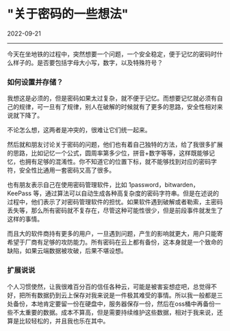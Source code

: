 # "关于密码的一些想法"

2022-09-21  


---



今天在坐地铁的过程中，突然想要一个问题，一个安全稳定，便于记忆的密码时什么样子的。是否要包括字母大小写，数字，以及特殊符号？

### 如何设置并存储？

我想这是必须的，但是密码如果太过复杂，就不便于记忆。而想要记忆就必须有自己的规律，可一旦有了规律，别人在破解的时候就有了更多的思路，安全性相对来说就下降了。

不论怎么想，这两者是冲突的，很难让它们统一起来。

然后就和朋友讨论关于密码的问题，他们也有着自己独特的方法，给了我很多扩展的思路，比如记忆一个公式，圆周率第多少位，拼音+数字等等，这样既能够记忆，也拥有足够的混淆性。你不知道它的位置下标，就不能够找到对应的密码字符，安全性比通用一套密码又高了很多。

也有朋友表示自己在使用密码管理软件，比如 1password，bitwarden，KeePass 等，通过算法可以自动生成各种高复杂度的密码字符串。但是在述说的过程中，他们表示了对密码管理软件的担忧。如果软件遇到破解或者勒索，主密码丢失等，那么所有密码就不复存在，尽管这种可能性很少，但是前段事件就发生了这样的事情。

而且大的软件商持有更多的用户，一旦遇到问题，产生的影响就更大，用户只能寄希望于厂商有足够的攻防能力。所有密码在云上都有备份，这本身就是一个致命的缺陷，如果云端数据被攻破，后果不堪设想。


### 扩展说说

个人习惯使然，让我很难百分百的信任各种云，可能是被害妄想症吧，总觉得不好，把所有数据扔到云上保存对我来说是一件极其难受的事情。所以我一般都是三处备份，本地肯定要留一份在硬盘中，服务器保存一份，然后在oss桶中再备份一些不太重要的数据。成本不算高，但是需要持续维护这些数据，相对于我来说，还算是比较轻松的，并且我也乐在其中。
